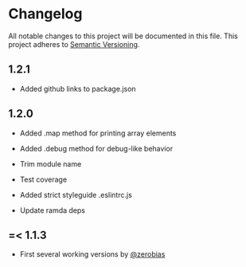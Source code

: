 # Changelog

All notable changes to this project will be documented in this file.
This project adheres to [Semantic Versioning](http://semver.org/).

## 1.2.1

* Added github links to package.json

## 1.2.0

* Added .map method for printing array elements

* Added .debug method for debug-like behavior

* Trim module name

* Test coverage

* Added strict styleguide .eslintrc.js

* Update ramda deps

## =< 1.1.3

* First several working versions by [@zerobias][]

[@zerobias]: https://github.com/zerobias/